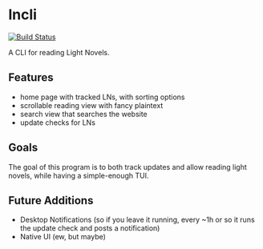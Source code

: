 # lncli

[![Build Status](https://drone.lys.ee/api/badges/Lyssieth/lncli/status.svg?ref=refs/heads/dommy-mommy)](https://drone.lys.ee/Lyssieth/lncli)

A CLI for reading Light Novels.

## Features

- home page with tracked LNs, with sorting options
- scrollable reading view with fancy plaintext
- search view that searches the website
- update checks for LNs

## Goals

The goal of this program is to both track updates and allow reading light novels, while having a simple-enough TUI.

## Future Additions

- Desktop Notifications (so if you leave it running, every ~1h or so it runs the update check and posts a notification)
- Native UI (ew, but maybe)
